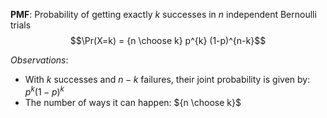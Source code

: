**PMF**: Probability of getting exactly $k$ successes in $n$ independent Bernoulli trials
$$\Pr(X=k) = {n \choose k} p^{k} (1-p)^{n-k}$$

*Observations*:
- With $k$ successes and $n-k$ failures, their joint probability is given by: $p^{k} (1-p)^{k}$
- The number of ways it can happen: ${n \choose k}$